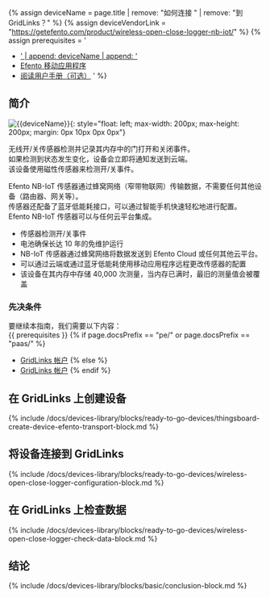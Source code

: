 {% assign deviceName = page.title | remove: "如何连接 " | remove: "到 GridLinks？" %}
{% assign deviceVendorLink = "https://getefento.com/product/wireless-open-close-logger-nb-iot/" %}
{% assign prerequisites = '
- <a href="' | append: deviceVendorLink | append: '" target="_blank">' | append: deviceName | append: '</a>
- [Efento 移动应用程序](https://play.google.com/store/apps/details?id=pl.efento.cloud&hl=en)
- [阅读用户手册（可选）](https://getefento.com/support/)
'
 %}

## 简介

![{{deviceName}}](/images/devices-library/{{page.deviceImageFileName}}){: style="float: left; max-width: 200px; max-height: 200px; margin: 0px 10px 0px 0px"}

无线开/关传感器检测并记录其内存中的门打开和关闭事件。  
如果检测到状态发生变化，设备会立即将通知发送到云端。  
该设备使用磁性传感器来检测开/关事件。  

Efento NB-IoT 传感器通过蜂窝网络（窄带物联网）传输数据，不需要任何其他设备（路由器、网关等）。  
传感器还配备了蓝牙低能耗接口，可以通过智能手机快速轻松地进行配置。  
Efento NB-IoT 传感器可以与任何云平台集成。  

- 传感器检测开/关事件
- 电池确保长达 10 年的免维护运行
- NB-IoT 传感器通过蜂窝网络将数据发送到 Efento Cloud 或任何其他云平台。
- 可以通过云端或通过蓝牙低能耗使用移动应用程序远程更改传感器的配置
- 该设备在其内存中存储 40,000 次测量，当内存已满时，最旧的测量值会被覆盖

### 先决条件

要继续本指南，我们需要以下内容：  
{{ prerequisites }}
{% if page.docsPrefix == "pe/" or page.docsPrefix == "paas/" %}
- [GridLinks 帐户](https://thingsboard.cloud)
{% else %}
- [GridLinks 帐户](https://gridlinks.codingas.com)
{% endif %}

## 在 GridLinks 上创建设备

{% include /docs/devices-library/blocks/ready-to-go-devices/thingsboard-create-device-efento-transport-block.md %}

## 将设备连接到 GridLinks

{% include /docs/devices-library/blocks/ready-to-go-devices/wireless-open-close-logger-configuration-block.md %}

## 在 GridLinks 上检查数据

{% include /docs/devices-library/blocks/ready-to-go-devices/wireless-open-close-logger-check-data-block.md %}

## 结论

{% include /docs/devices-library/blocks/basic/conclusion-block.md %}